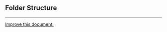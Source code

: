 ## Folder Structure

---

[Improve this document.](https://github.com/MuhammadReda/generator-modern-theme/tree/docs/app/md-content/folder-structure.md)
